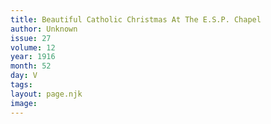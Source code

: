 ```yaml
---
title: Beautiful Catholic Christmas At The E.S.P. Chapel
author: Unknown
issue: 27
volume: 12
year: 1916
month: 52
day: V
tags:
layout: page.njk
image:
---
```





